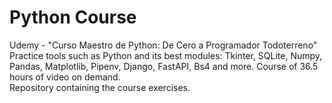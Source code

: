 # Python Course

Udemy - "Curso Maestro de Python: De Cero a Programador Todoterreno" <br>
Practice tools such as Python and its best modules: Tkinter, SQLite, Numpy, Pandas, Matplotlib, Pipenv, Django, FastAPI, Bs4 and more. Course of 36.5 hours of video on demand. <br>
Repository containing the course exercises.